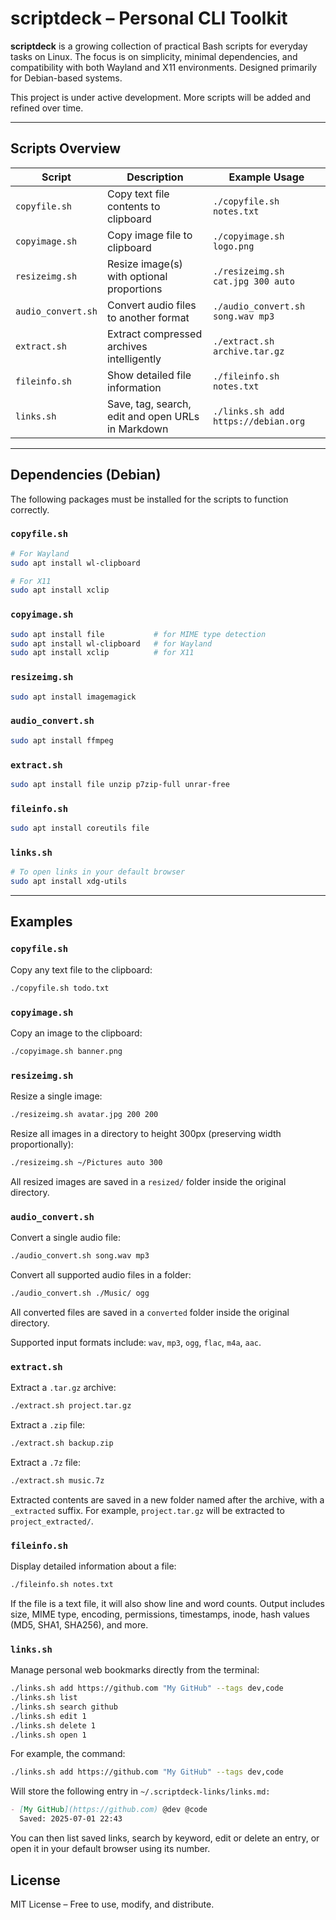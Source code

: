 # scriptdeck – Personal CLI Toolkit

**scriptdeck** is a growing collection of practical Bash scripts for everyday tasks on Linux. The focus is on simplicity, minimal dependencies, and compatibility with both Wayland and X11 environments. Designed primarily for Debian-based systems.

This project is under active development. More scripts will be added and refined over time.

---

## Scripts Overview

| Script             | Description                                       | Example Usage                          |
|--------------------|---------------------------------------------------|----------------------------------------|
| `copyfile.sh`      | Copy text file contents to clipboard              | `./copyfile.sh notes.txt`              |
| `copyimage.sh`     | Copy image file to clipboard                      | `./copyimage.sh logo.png`              |
| `resizeimg.sh`     | Resize image(s) with optional proportions         | `./resizeimg.sh cat.jpg 300 auto`      |
| `audio_convert.sh` | Convert audio files to another format             | `./audio_convert.sh song.wav mp3`      |
| `extract.sh`       | Extract compressed archives intelligently         | `./extract.sh archive.tar.gz`          |
| `fileinfo.sh`      | Show detailed file information                    | `./fileinfo.sh notes.txt`              |
| `links.sh`         | Save, tag, search, edit and open URLs in Markdown | `./links.sh add https://debian.org`    |


---

## Dependencies (Debian)

The following packages must be installed for the scripts to function correctly.

### `copyfile.sh`

```bash
# For Wayland
sudo apt install wl-clipboard

# For X11
sudo apt install xclip
```

### `copyimage.sh`

```bash
sudo apt install file           # for MIME type detection
sudo apt install wl-clipboard   # for Wayland
sudo apt install xclip          # for X11
```

### `resizeimg.sh`

```bash
sudo apt install imagemagick
```

### `audio_convert.sh`

```bash
sudo apt install ffmpeg
```

### `extract.sh`

```bash
sudo apt install file unzip p7zip-full unrar-free
```

### `fileinfo.sh`

```bash
sudo apt install coreutils file
```

### `links.sh`

```bash
# To open links in your default browser
sudo apt install xdg-utils
```

---

## Examples

### `copyfile.sh`

Copy any text file to the clipboard:

```bash
./copyfile.sh todo.txt
```

### `copyimage.sh`

Copy an image to the clipboard:

```bash
./copyimage.sh banner.png
```

### `resizeimg.sh`

Resize a single image:

```bash
./resizeimg.sh avatar.jpg 200 200
```

Resize all images in a directory to height 300px (preserving width proportionally):

```bash
./resizeimg.sh ~/Pictures auto 300
```

All resized images are saved in a `resized/` folder inside the original directory.

### `audio_convert.sh`

Convert a single audio file:

```bash
./audio_convert.sh song.wav mp3
```
Convert all supported audio files in a folder:

```bash
./audio_convert.sh ./Music/ ogg
```
All converted files are saved in a `converted` folder inside the original directory.

Supported input formats include: `wav`, `mp3`, `ogg`, `flac`, `m4a`, `aac`.

### `extract.sh`

Extract a `.tar.gz` archive:

```bash
./extract.sh project.tar.gz
```

Extract a `.zip` file:

```bash
./extract.sh backup.zip
```

Extract a `.7z` file:

```bash
./extract.sh music.7z
```
Extracted contents are saved in a new folder named after the archive, with a `_extracted` suffix.
For example, `project.tar.gz` will be extracted to `project_extracted/`.

### `fileinfo.sh`

Display detailed information about a file:

```bash
./fileinfo.sh notes.txt
```
If the file is a text file, it will also show line and word counts.
Output includes size, MIME type, encoding, permissions, timestamps, inode, hash values (MD5, SHA1, SHA256), and more.

### `links.sh`

Manage personal web bookmarks directly from the terminal:

```bash
./links.sh add https://github.com "My GitHub" --tags dev,code
./links.sh list
./links.sh search github
./links.sh edit 1
./links.sh delete 1
./links.sh open 1
```

For example, the command:

```bash
./links.sh add https://github.com "My GitHub" --tags dev,code
```
Will store the following entry in `~/.scriptdeck-links/links.md:`

```markdown
- [My GitHub](https://github.com) @dev @code
  Saved: 2025-07-01 22:43
```

You can then list saved links, search by keyword, edit or delete an entry, or open it in your default browser using its number.


## License

MIT License – Free to use, modify, and distribute.